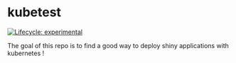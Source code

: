 
# kubetest

<!-- badges: start -->
  [![Lifecycle: experimental](https://img.shields.io/badge/lifecycle-experimental-orange.svg)](https://www.tidyverse.org/lifecycle/#experimental)
  <!-- badges: end -->

The goal of this repo is to find a good way to deploy shiny applications with kubernetes !